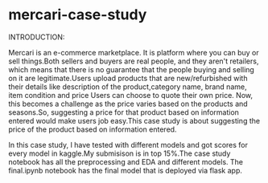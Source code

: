 # mercari-case-study
INTRODUCTION:

Mercari is an e-commerce marketplace. It is platform where you can buy or sell things.Both sellers and buyers are real people, and they aren't retailers, which means that there is no guarantee that the people buying and selling on it are legitimate.Users upload products that are new/refurbished with their details like description of the product,category name, brand name, item condition and price Users can choose to quote their own price. Now, this becomes a challenge as the price varies based on the products and seasons.So, suggesting a price for that product based on information entered  would make users job easy.This case study is about suggesting the price of the product based on information entered. 

In this case study, I have tested with different models and got scores for every model in kaggle.My submisison is in top 15%.The case study notebook has all the preprocessing and EDA and different models. The final.ipynb notebook has the final model that is deployed via flask app.
